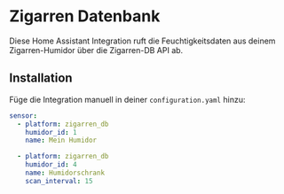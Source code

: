 # Zigarren Datenbank
Diese Home Assistant Integration ruft die Feuchtigkeitsdaten aus deinem Zigarren-Humidor über die Zigarren-DB API ab.

## Installation

Füge die Integration manuell in deiner `configuration.yaml` hinzu:

```yaml
sensor:
  - platform: zigarren_db
    humidor_id: 1
    name: Mein Humidor

  - platform: zigarren_db
    humidor_id: 4
    name: Humidorschrank
    scan_interval: 15
```



